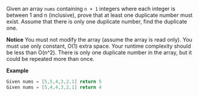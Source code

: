 Given an array `nums` containing `n + 1` integers where each integer is between 1 and n (inclusive), prove that at least one duplicate number must exist. Assume that there is only one duplicate number, find the duplicate one.

**Notice**
You must not modify the array (assume the array is read only).
You must use only constant, O(1) extra space.
Your runtime complexity should be less than O(n^2).
There is only one duplicate number in the array, but it could be repeated more than once.

**Example**
```java
Given nums = [5,5,4,3,2,1] return 5
Given nums = [5,4,4,3,2,1] return 4
```
